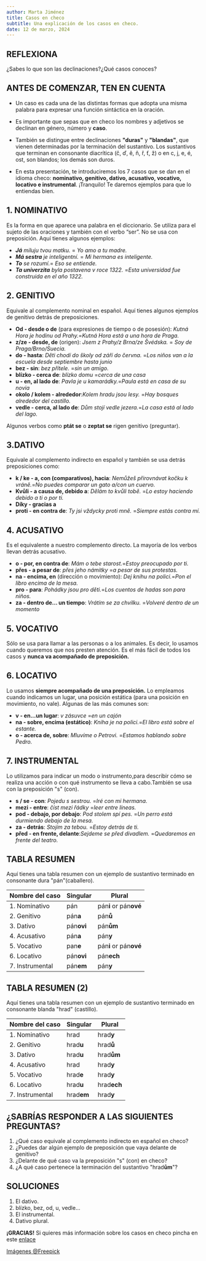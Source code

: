 ```yaml
---
author: Marta Jiménez
title: Casos en checo
subtitle: Una explicación de los casos en checo.
date: 12 de marzo, 2024
---
```


## REFLEXIONA
¿Sabes lo que son las declinaciones?¿Qué casos conoces?




## ANTES DE COMENZAR, TEN EN CUENTA

- Un caso es cada una de las distintas formas que adopta una misma palabra para expresar una función sintáctica en la oración.

- Es importante que sepas que en checo los nombres y adjetivos se declinan en género, número y **caso**. 

- También se distingue entre declinaciones **"duras"** y **"blandas"**, que vienen determinadas por la terminación del sustantivo. Los sustantivos que terminan en consonante diacrítica (č, ď, ě, ň, ř, ť, ž) o en c, j, e, é, ost, son blandos; los demás son duros.

- En esta presentación, te introduciremos los 7 casos que se dan en el idioma checo: **nominativo, genitivo, dativo, acusativo, vocativo, locativo e instrumental**. ¡Tranquilo! Te daremos ejemplos para que lo entiendas bien. 

## 1. NOMINATIVO

Es la forma en que aparece una palabra en el diccionario. Se utiliza para el sujeto de las oraciones y también con el verbo “ser”. No se usa con preposición. Aquí tienes algunos ejemplos:


- _**Já** miluju tvou matku._ = _Yo amo a tu madre._
- _**Má sestra** je inteligentní._ = _Mi hermana es inteligente._
- _**To** se rozumí._= _Eso se entiende._
- _**Ta univerzita** byla postavena v roce 1322._ =_Esta universidad fue construida en el año 1322._


## 2. GENITIVO
Equivale al complemento nominal en español. Aquí tienes algunos ejemplos de genitivo detrás de preposiciones. 

- **Od - desde o de** (para expresiones de tiempo o de posesión): _Kutná Hora je hodinu od Prahy._=_Kutná Hora está a una hora de Praga._
- **z/ze - desde, de** (origen): _Jsem z Prahy/z Brna/ze Švédska._ = _Soy de Praga/Brno/Suecia._
- **do - hasta**: _Děti chodí do školy od září do června._ =_Los niños van a la escuela desde septiembre hasta junio_
- **bez - sin**: _bez přítele._ =_sin un amigo._ 
- **blízko - cerca de**: _blízko domu_ =_cerca de una casa_
- **u - en, al lado de**: _Pavla je u kamarádky._=_Paula está en casa de su novia_
- **okolo / kolem - alrededor**:_Kolem hradu jsou lesy._ =_Hay bosques alrededor del castillo._
- **vedle - cerca, al lado de**: _Dům stojí vedle jezera._=_La casa está al lado del lago._


Algunos verbos como **ptát se** o **zeptat se** rigen genitivo (preguntar).

## 3.DATIVO  
Equivale al complemento indirecto en español y también se usa detrás preposiciones como: 

- **k / ke - a, con (comparativos), hacia**: _Nemůžeš přirovnávat kočku k vráně._=_No puedes comparar un gato a/con un cuervo._
- **Kvůli - a causa de, debido a**: _Dělám to kvůli tobě._ =_Lo estoy haciendo debido a ti o por ti._
- **Díky - gracias a**
- **proti - en contra de**: _Ty jsi vždycky proti mně._ =_Siempre estás contra mí._


## 4. ACUSATIVO
Es el equivalente a nuestro complemento directo. La mayoría de los verbos llevan detrás acusativo. 

- **o - por, en contra de**: _Mám o tebe starost._=_Estoy preocupado por ti._
- **přes - a pesar de**: _přes jeho námitky_ =_a pesar de sus protestas._
- **na - encima, en** (dirección o movimiento): _Dej knihu na polici._=_Pon el libro encima de la mesa._ 
- **pro - para**: _Pohádky jsou pro děti._=_Los cuentos de hadas son para niños._
- **za - dentro de... un tiempo**: _Vrátím se za chvilku._ =_Volveré dentro de un momento_


## 5. VOCATIVO

Sólo se usa para llamar a las personas o a los animales. Es decir, lo usamos cuando queremos que nos presten atención. Es el más fácil de todos los casos y **nunca va acompañado de preposición.**

## 6. LOCATIVO
Lo usamos **siempre acompañado de una preposición.** Lo empleamos cuando indicamos un lugar, una posición estática (para una posición en movimiento, no vale). Algunas de las más comunes son: 

- **v - en...un lugar**: _v zásuvce_ =_en un cajón_
- **na - sobre, encima (estático)**: _Kniha je na polici._=_El libro está sobre el estante._
- **o - acerca de, sobre**: _Mluvíme o Petrovi._ =_Estamos hablando sobre Pedro._


## 7. INSTRUMENTAL
Lo utilizamos para indicar un modo o instrumento,para describir cómo se realiza una acción o con qué instrumento se lleva a cabo.También se usa con la preposición "s" (con).

- **s / se - con**: _Pojedu s sestrou._ =_Iré con mi hermana._
- **mezi - entre**: _číst mezi řádky_ =_leer entre líneas._
- **pod - debajo, por debajo**: _Pod stolem spí pes._ =_Un perro está durmiendo debajo de la mesa._
- **za - detrás**: _Stojím za tebou._ =_Estoy detrás de ti._
- **před - en frente, delante**:_Sejdeme se před divadlem._ =_Quedaremos en frente del teatro._

## TABLA RESUMEN 

Aquí tienes una tabla resumen con un ejemplo de sustantivo terminado en consonante dura "pán"(caballero).

| Nombre del caso | Singular | Plural                |
|-----------------|----------|-----------------------|
|1. Nominativo    |pán       | pán**i** or pán**ové**|  
|2. Genitivo      |pán**a**  | pán**ů**              |
|3. Dativo        |pán**ovi**| pán**ům**             |
|4. Acusativo     |pán**a**  | pán**y**              |
|5. Vocativo      |pan**e**  | pán**i** or pán**ové**|
|6. Locativo      |pán**ovi**| pán**ech**            |
|7. Instrumental  |pán**em** | pán**y**              | 


## TABLA RESUMEN (2)

Aquí tienes una tabla resumen con un ejemplo de sustantivo terminado en consonante blanda "hrad" (castillo).

| Nombre del caso | Singular | Plural                |
|-----------------|----------|-----------------------|
|1. Nominativo    |hrad      | hrad**y**             |  
|2. Genitivo      |hrad**u** | hrad**ů**             |
|3. Dativo        |hrad**u** | hrad**ům**            |
|4. Acusativo     |hrad      | hrad**y**             |
|5. Vocativo      |hrad**e** | hrad**y**             |
|6. Locativo      |hrad**u** | hrad**ech**           |
|7. Instrumental  |hrad**em**| hrad**y**             | 

## ¿SABRÍAS RESPONDER A LAS SIGUIENTES PREGUNTAS?
1. ¿Qué caso equivale al complemento indirecto en español en checo?
2. ¿Puedes dar algún ejemplo de preposición que vaya delante de genitivo?
3. ¿Delante de qué caso va la preposición "s" (con) en checo?
4. ¿A qué caso pertenece la terminación del sustantivo "hrad**ům**"?


## SOLUCIONES
1. El dativo.
2. blízko, bez, od, u, vedle...
3. El instrumental.
4. Dativo plural.

**¡GRACIAS!**
Si quieres más información sobre los casos en checo pincha en este [enlace](https://www.youtube.com/watch?v=6Sw2XRZtQLQ)

[Imágenes @Freepick](https://www.freepik.es/)


